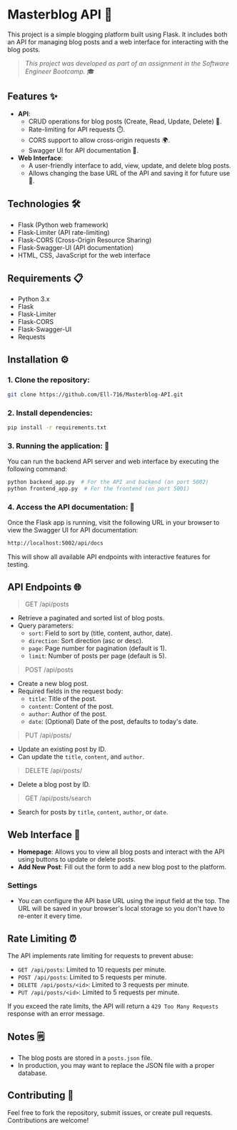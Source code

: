 # Masterblog API 📝

This project is a simple blogging platform built using Flask. It includes both an API for managing blog posts and a web interface for interacting with the blog posts. 

> *This project was developed as part of an assignment in the Software Engineer Bootcamp.* 🎓

## Features ✨
- **API**:
  - CRUD operations for blog posts (Create, Read, Update, Delete) 🔄.
  - Rate-limiting for API requests ⏱️.
  - CORS support to allow cross-origin requests 🌍.
  - Swagger UI for API documentation 📜.
- **Web Interface**:
  - A user-friendly interface to add, view, update, and delete blog posts.
  - Allows changing the base URL of the API and saving it for future use 🔗.

## Technologies 🛠️
- Flask (Python web framework)
- Flask-Limiter (API rate-limiting)
- Flask-CORS (Cross-Origin Resource Sharing)
- Flask-Swagger-UI (API documentation)
- HTML, CSS, JavaScript for the web interface

## Requirements 📋

- Python 3.x
- Flask
- Flask-Limiter
- Flask-CORS
- Flask-Swagger-UI
- Requests

## Installation ⚙️

### 1. Clone the repository:

```bash
git clone https://github.com/Ell-716/Masterblog-API.git
```
### 2. Install dependencies:

```bash
pip install -r requirements.txt
```
### 3. Running the application: 🚀
You can run the backend API server and web interface by executing the following command:

```bash
python backend_app.py  # For the API and backend (on port 5002)
python frontend_app.py  # For the frontend (on port 5001)
```
### 4. Access the API documentation: 📖
Once the Flask app is running, visit the following URL in your browser to view the Swagger UI for API documentation:

```bash
http://localhost:5002/api/docs
```
This will show all available API endpoints with interactive features for testing.

## API Endpoints 🌐

> GET /api/posts

- Retrieve a paginated and sorted list of blog posts.
- Query parameters:
  - ```sort```: Field to sort by (title, content, author, date).
  - ```direction```: Sort direction (asc or desc).
  - ```page```: Page number for pagination (default is 1).
  - ```limit```: Number of posts per page (default is 5).

> POST /api/posts

- Create a new blog post.
- Required fields in the request body:
  - ```title```: Title of the post.
  - ```content```: Content of the post.
  - ```author```: Author of the post.
  - ```date```: (Optional) Date of the post, defaults to today's date.

> PUT /api/posts/<id>

- Update an existing post by ID.
- Can update the ```title```, ```content```, and ```author```.

> DELETE /api/posts/<id>

- Delete a blog post by ID.

> GET /api/posts/search

- Search for posts by ```title```, ```content```, ```author```, or ```date```.

## Web Interface 🛜

- **Homepage**: Allows you to view all blog posts and interact with the API using buttons to update or delete posts.
- **Add New Post**: Fill out the form to add a new blog post to the platform.

### Settings 

- You can configure the API base URL using the input field at the top. The URL will be saved in your browser's local storage so you don't have to re-enter it every time.

## Rate Limiting ⏰

The API implements rate limiting for requests to prevent abuse:

- ```GET /api/posts```: Limited to 10 requests per minute.
- ```POST /api/posts```: Limited to 5 requests per minute.
- ```DELETE /api/posts/<id>```: Limited to 3 requests per minute.
- ```PUT /api/posts/<id>```: Limited to 5 requests per minute.

If you exceed the rate limits, the API will return a ```429 Too Many Requests``` response with an error message.

## Notes 🗒️

- The blog posts are stored in a ```posts.json``` file.
- In production, you may want to replace the JSON file with a proper database.

## Contributing 🤝

Feel free to fork the repository, submit issues, or create pull requests. Contributions are welcome!
